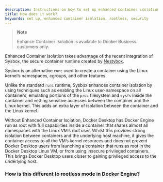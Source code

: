 ```yaml
---
description: Instructions on how to set up enhanced container isolation
title: How does it work?
keywords: set up, enhanced container isolation, rootless, security
---
```


>**Note**
>
>Enhance Container Isolation is available to Docker Business customers only.

Enhanced Container Isolation takes advantage of the recent integration of Sysbox, the secure container runtime created by [Nestybox](https://www.nestybox.com/). 

Sysbox is an alternative `runc` used to create a container using the Linux kernel’s namespaces, cgroups, and other features. 

Unlike the standard `runc` runtime, Sysbox enhances container isolation by using techniques such as enabling the Linux user-namespace on all containers, emulating portions of the `proc` filesystem and `sysfs` inside the container and vetting sensitive accesses between the container and the Linux kernel. This adds an extra layer of isolation between the container and the Linux kernel. 

Without Enhanced Container Isolation, Docker Desktop has Docker Engine run as root with full capabilities inside a container that shares almost all namespaces with the Linux VM’s root user. Whilst this provides strong isolation between containers and the underlying host machine, it gives the container access to all the VM’s kernel resources and does not prevent Docker Desktop users from launching a container that runs as root in the Docker Desktop Linux VM, or from using insecure privileged containers. This brings Docker Desktop users closer to gaining privileged access to the underlying host.

### How is this different to rootless mode in Docker Engine?


